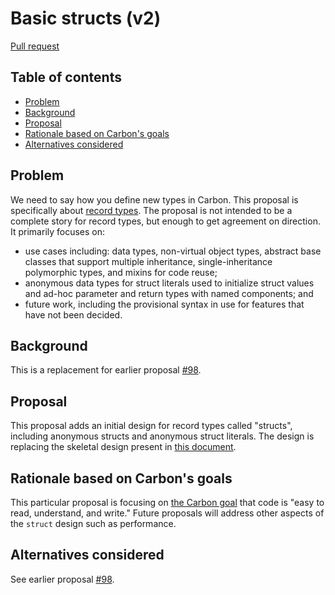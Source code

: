 # Basic structs (v2)

<!--
Part of the Carbon Language project, under the Apache License v2.0 with LLVM
Exceptions. See /LICENSE for license information.
SPDX-License-Identifier: Apache-2.0 WITH LLVM-exception
-->

[Pull request](https://github.com/carbon-language/carbon-lang/pull/561)

<!-- toc -->

## Table of contents

-   [Problem](#problem)
-   [Background](#background)
-   [Proposal](#proposal)
-   [Rationale based on Carbon's goals](#rationale-based-on-carbons-goals)
-   [Alternatives considered](#alternatives-considered)

<!-- tocstop -->

## Problem

We need to say how you define new types in Carbon. This proposal is specifically
about [record types](<https://en.wikipedia.org/wiki/Record_(computer_science)>).
The proposal is not intended to be a complete story for record types, but enough
to get agreement on direction. It primarily focuses on:

-   use cases including: data types, non-virtual object types, abstract base
    classes that support multiple inheritance, single-inheritance polymorphic
    types, and mixins for code reuse;
-   anonymous data types for struct literals used to initialize struct values
    and ad-hoc parameter and return types with named components; and
-   future work, including the provisional syntax in use for features that have
    not been decided.

## Background

This is a replacement for earlier proposal
[#98](https://github.com/carbon-language/carbon-lang/pull/98).

## Proposal

This proposal adds an initial design for record types called "structs",
including anonymous structs and anonymous struct literals. The design is
replacing the skeletal design present in
[this document](/docs/design/structs.md).

## Rationale based on Carbon's goals

This particular proposal is focusing on
[the Carbon goal](/docs/project/goals.md#code-that-is-easy-to-read-understand-and-write)
that code is "easy to read, understand, and write." Future proposals will
address other aspects of the `struct` design such as performance.

## Alternatives considered

See earlier proposal
[#98](https://github.com/carbon-language/carbon-lang/pull/98).
